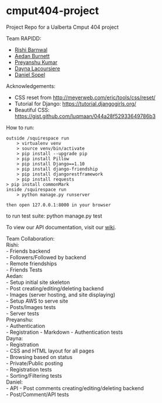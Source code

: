 # cmput404-project
Project Repo for a Ualberta Cmput 404 project

Team RAPIDD:
  - [Rishi Barnwal](https://github.com/ironcupcakes)
  - [Aedan Burnett](https://github.com/SuperSheep18)
  - [Preyanshu Kumar](https://github.com/preyansh)
  - [Dayna Lacoursiere](https://github.com/DaynaLacoursiere)
  - [Daniel Sopel](https://github.com/dsopel)


Acknowledgements:

  - CSS reset from http://meyerweb.com/eric/tools/css/reset/
  - Tutorial for Django: https://tutorial.djangogirls.org/
  - Beautiful CSS: https://gist.github.com/luqmaan/044a28f52933649786b3
  
How to run:

    outside /squirespace run
        > virtualenv venv
        > source venv/bin/activate
        > pip install --upgrade pip
        > pip install Pillow
        > pip install Django==1.10
        > pip install django-friendship
        > pip install djangorestframework
        > pip install requests
	> pip install commonMark
    inside /squirespace run
        > python manage.py runserver
        
    then open 127.0.0.1:8000 in your browser

to run test suite:
	python manage.py test

To view our API documentation, visit our [wiki](https://github.com/DaynaLacoursiere/cmput404-project/wiki).

Team Collaboration:  
	Rishi:  
	- Friends backend  
	- Followers/Followed by backend  
	- Remote friendships  
	- Friends Tests  
	Aedan:  
	- Setup initial site skeleton  
	- Post creating/editing/deleting backend  
	- Images (server hosting, and site displaying)  
	- Setup AWS to serve site  
	- Posts/Images tests  
	- Server tests  
	Preyanshu:  
	- Authentication  
	- Registration
	- Markdown 
	- Authentication tests  
	Dayna:  
	- Registration  
	- CSS and HTML layout for all pages  
	- Browsing based on status  
	- Private/Public posting   
	- Registration tests  
	- Sorting/Filtering tests  
	Daniel:  
	- API
	- Post comments creating/editing/deleting backend  
	- Post/Comment/API tests

	  
